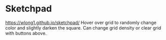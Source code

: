 # Sketchpad
https://wlong1.github.io/sketchpad/
Hover over grid to randomly change color and slightly darken the square. Can change grid density or clear grid with buttons above.
